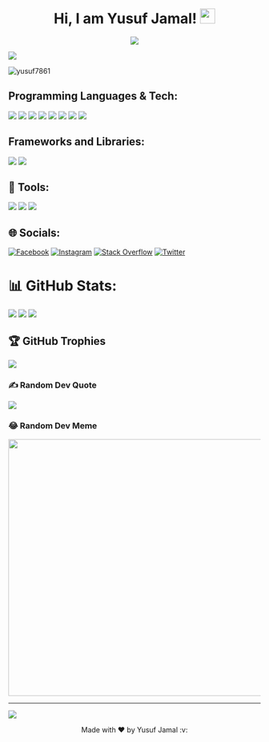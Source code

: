 <h1 align="center"> Hi, I am Yusuf Jamal! 
    <a href="https://github.com/yusuf7861" target="_self">
		<img src="https://media.giphy.com/media/hvRJCLFzcasrR4ia7z/giphy.gif" width="30">
	</a>
</h1> 
<!-- Text animation effect -->
<p align="center">
	<a href="https://github.com/Bouaskaoun">
		<img src="https://readme-typing-svg.herokuapp.com?lines=Computer+Science+Student;FrontEnd+Web+Developer;Gamer;Love+to+read+books;Always%20learning%20new%20things&center=true&width=380&height=45&">
	</a>
</p>
<img align="center" src="https://media1.giphy.com/media/SWoSkN6DxTszqIKEqv/giphy.gif?cid=790b7611da38255c139e66b1a58b0fc1b8ad7120012359ec&rid=giphy.gif&ct=g"> 

<!-- profile views -->
<p align="left"> <img src="https://komarev.com/ghpvc/?username=yusuf7861&label=Profile%20views&color=0e75b6&style=flat" alt="yusuf7861" /> </p>

## Programming Languages & Tech:
<p>
  <img src="https://img.shields.io/badge/Python-3776AB?style=for-the-badge&logo=python&logoColor=white" />
  <img src="https://img.shields.io/badge/HTML5-E34F26?style=for-the-badge&logo=html5&logoColor=white" />
  <img src="https://img.shields.io/badge/CSS3-1572B6?style=for-the-badge&logo=css3&logoColor=white" />
  <img src="https://img.shields.io/badge/JavaScript-323330?style=for-the-badge&logo=javascript&logoColor=F7DF1E" />
  <img src="https://img.shields.io/badge/C-00599C?style=for-the-badge&logo=c&logoColor=white" />
  <img src="https://img.shields.io/badge/adobephotoshop-%2331A8FF.svg?style=for-the-badge&logo=adobephotoshop&logoColor=white" />
  <img src="https://img.shields.io/bad/Java-470137?style=for-the-badge&logo=Java&logoColor=#FF61F6" />
  <img src="https://img.shields.io/badge/figma-%23F24E1E.svg?style=for-the-badge&logo=figma&logoColor=white" />
</p>

## Frameworks and Libraries:
 <img src="https://img.shields.io/badge/Bootstrap-563D7C?style=for-the-badge&logo=bootstrap&logoColor=white" />
 <img src="https://img.shields.io/badge/jQuery-0769AD?style=for-the-badge&logo=jquery&logoColor=white" />
 <br>
 
## 🔭 Tools:
<p>
  <img src="https://img.shields.io/badge/Visual_Studio_Code-0078D4?style=for-the-badge&logo=visual%20studio%20code&logoColor=white" />
  <img src="https://img.shields.io/badge/Atom-66595C?style=for-the-badge&logo=Atom&logoColor=white" />
  <img src="https://img.shields.io/badge/sublime_text-%23575757.svg?&style=for-the-badge&logo=sublime-text&logoColor=important" />
</p>

## 🌐 Socials:
[![Facebook](https://img.shields.io/badge/Facebook-%231877F2.svg?logo=Facebook&logoColor=white)](https://facebook.com/siddique.raaj.9) [![Instagram](https://img.shields.io/badge/Instagram-%23E4405F.svg?logo=Instagram&logoColor=white)](https://instagram.com/siddique.raaj) [![Stack Overflow](https://img.shields.io/badge/-Stackoverflow-FE7A16?logo=stack-overflow&logoColor=white)](https://stackoverflow.com/users/19501222/yusuf-jamal?tab=profile) [![Twitter](https://img.shields.io/badge/Twitter-%231DA1F2.svg?logo=Twitter&logoColor=white)](https://twitter.com/Yusufja38819648)

# 📊 GitHub Stats:
![](https://github-readme-stats.vercel.app/api?username=yusuf7861&theme=dark&hide_border=false&include_all_commits=false&count_private=false)
![](https://github-readme-streak-stats.herokuapp.com/?user=yusuf7861&theme=dark&hide_border=false)
![](https://github-readme-stats.vercel.app/api/top-langs/?username=yusuf7861&theme=dark&hide_border=false&include_all_commits=false&count_private=false&layout=compact)

## 🏆 GitHub Trophies
![](https://github-profile-trophy.vercel.app/?username=yusuf7861&theme=radical&no-frame=false&no-bg=true&margin-w=4)

### ✍️ Random Dev Quote
![](https://quotes-github-readme.vercel.app/api?type=horizontal&theme=radical)

### 😂 Random Dev Meme
<img src="https://random-memer.herokuapp.com/" width="512px"/>

---
[![](https://visitcount.itsvg.in/api?id=yusuf7861&icon=0&color=0)](https://visitcount.itsvg.in)
<p align="center"> Made with ❤️ by Yusuf Jamal :v:
